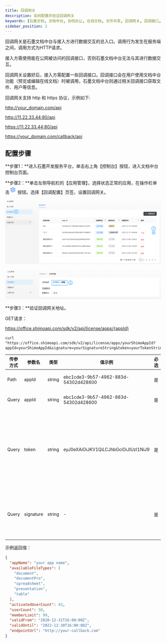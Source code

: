 ```yaml
---
title: 回调网关
description: 如何配置并验证回调网关
keywords: [石墨文档, 文档中台, 协同办公, 在线文档, 文件共享, 回调网关, 回调接口, AppID]
sidebar_position: 2
---
```


回调网关是石墨文档中台与接入方进行数据交互的总入口。调用行为发生在服务端之间，调用方式为HTTP请求。

接入方需使用能在公网被访问的回调接口，否则石墨文档中台无法与其进行数据交互。

回调网关设置好后，接入方需配置一些回调接口。回调接口会在用户使用文档中台功能（预览或编辑在线文档）时被调用，石墨文档中台则通过相关回调接口获取文件、用户等信息。

回调网关支持 http 和 https 协议，示例如下:

http://your_domain.com/api

http://11.22.33.44:80/api

https://11.22.33.44:80/api

https://your_domain.com/callback/api

## 配置步骤

**步骤1：**进入石墨开发服务平台，单击右上角【控制台】按钮，进入文档中台控制台页面。

**步骤2：**单击左侧导航栏的【应用管理】，选择状态正常的应用，在操作栏单击![setting](./../image/setting.png)按钮。选择【回调配置】页签，设置回调网关。

![gateway2](./../image/gateway2.png)

![gateway3](./../image/gateway3.png)

**步骤3：**验证回调网关地址。

GET请求：

https://office.shimoapi.com/sdk/v2/api/license/apps/{appId}

```
curl "https://office.shimoapi.com/sdk/v2/api/license/apps/yourShimoAppId?appId=yourShimoAppId&signature=yourSignatureString&token=yourTokenString"
```

| 传参方式 | 参数名    | 类型   | 值示例                               | 必选 | 说明                                                         |
| -------- | --------- | ------ | ------------------------------------ | ---- | ------------------------------------------------------------ |
| Path     | appId     | string | ebc1cde3-9b57-4962-883d-54302d428600 | 是   | 接入方从石墨获取的 AppId                                     |
| Query    | appId     | string | ebc1cde3-9b57-4962-883d-54302d428600 | 是   | 接入方从石墨获取的 AppId                                     |
| Query    | token     | string | eyJ0eXAiOiJKV1QiLCJhbGciOiJIUzI1NiJ9 | 是   | 接入方提供的 token ，在石墨请求接入服务商的接口时，会放到 HTTP Headers X-Shimo-Token 中作为值进行传递 |
| Query    | signature | string | -                                    | 是   | 接入方，使用从石墨获取的 AppId 、AppSecret 根据 [签名方法](./../02quick-start/signature.md) 生成的字符串 |

示例返回值：

```json
{
  "appName": "your app name",
  "availableFileTypes": [
    "document",
    "documentPro",
    "spreadsheet",
    "presentation",
    "table"
  ],
  "activatedUserCount": 43,
  "userCount": 50,
  "memberLimit": 99,
  "validFrom": "2020-12-31T16:00:00Z",
  "validUntil": "2022-12-30T16:00:00Z",
  "endpointUrl": "http://your-callback.com"
}
```
